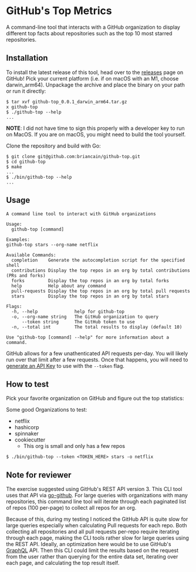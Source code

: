 # GitHub's Top Metrics

A command-line tool that interacts with a GitHub organization to display
different top facts about repositories such as the top 10 most starred repositories.

## Installation

To install the latest release of this tool, head over to the [releases](https://github.com/briancain/github-top/releases)
page on GitHub! Pick your current platform (i.e. if on macOS with an M1, choose
darwin_arm64). Unpackage the archive and place the binary on your path or
run it directly:

```shell
$ tar xvf github-top_0.0.1_darwin_arm64.tar.gz
x github-top
$ ./github-top --help
...
```

__NOTE__: I did not have time to sign this properly with a developer key to run
on MacOS. If you are on macOS, you might need to build the tool yourself.

Clone the repository and build with Go:

```shell
$ git clone git@github.com:briancain/github-top.git
$ cd github-top
$ make
...
$ ./bin/github-top --help
...
```

## Usage

```
A command line tool to interact with GitHub organizations

Usage:
  github-top [command]

Examples:
github-top stars --org-name netflix

Available Commands:
  completion    Generate the autocompletion script for the specified shell
  contributions Display the top repos in an org by total contributions (PRs and forks)
  forks         Display the top repos in an org by total forks
  help          Help about any command
  pull-requests Display the top repos in an org by total pull requests
  stars         Display the top repos in an org by total stars

Flags:
  -h, --help              help for github-top
  -o, --org-name string   The GitHub organization to query
      --token string      The GitHub token to use
  -n, --total int         The total results to display (default 10)

Use "github-top [command] --help" for more information about a command.
```

GitHub allows for a few unathenticated API requests per-day. You will likely
run over that limit after a few requests. Once that happens, you will need
to [generate an API Key](https://github.com/settings/tokens) to use with the `--token` flag.

## How to test

Pick your favorite organization on GitHub and figure out the top statistics:

Some good Organizations to test:

- netflix
- hashicorp
- spinnaker
- cookiecutter
    + This org is small and only has a few repos

```shell
$ ./bin/github-top --token <TOKEN_HERE> stars -o netflix
```

## Note for reviewer

The exercise suggested using GitHub's REST API version 3. This CLI tool uses
that API via [go-github](https://github.com/google/go-github). For large queries
with organizations with many repositories, this command line tool will iterate
through each paginated list of repos (100 per-page) to collect all repos for an org.

Because of this, during my testing I noticed the GitHub API is quite slow for large queries
especially when calculating Pull requests for each repo. Both collecting all
repositories and all pull requests per-repo require iterating through each page,
making the CLI tools rather slow for large queries using the REST API.
Ideally, an optimization here would be to use GitHub's [GraphQL](https://docs.github.com/en/graphql)
API. Then this CLI could limit the results based on the request from the user
rather than querying for the entire data set, iterating over each page, and
calculating the top result itself.
